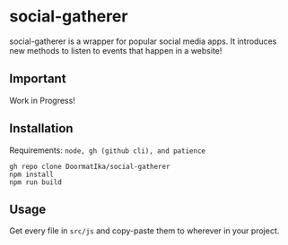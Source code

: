 # social-gatherer
social-gatherer is a wrapper for popular social media apps. It introduces new methods to listen to events that happen in a website!

## Important
Work in Progress!

## Installation
Requirements: `node, gh (github cli), and patience`
```
gh repo clone DoormatIka/social-gatherer
npm install
npm run build
```

## Usage
Get every file in `src/js` and copy-paste them to wherever in your project.
